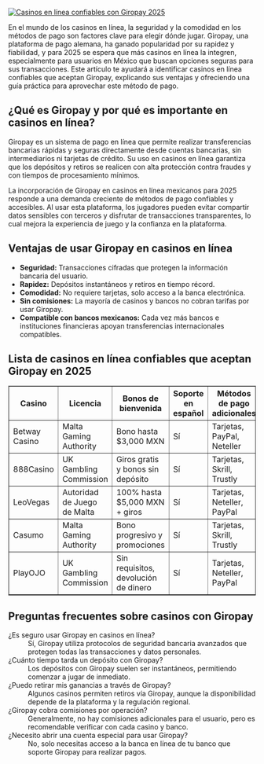 [![Casinos en línea confiables con Giropay 2025](https://123-caf.pages.dev/gitsignup.png)](https://vrmoo.ru/Bt82HjjY)

<p>En el mundo de los casinos en línea, la seguridad y la comodidad en los métodos de pago son factores clave para elegir dónde jugar. Giropay, una plataforma de pago alemana, ha ganado popularidad por su rapidez y fiabilidad, y para 2025 se espera que más casinos en línea la integren, especialmente para usuarios en México que buscan opciones seguras para sus transacciones. Este artículo te ayudará a identificar casinos en línea confiables que aceptan Giropay, explicando sus ventajas y ofreciendo una guía práctica para aprovechar este método de pago.</p>  <h2>¿Qué es Giropay y por qué es importante en casinos en línea?</h2> <p>Giropay es un sistema de pago en línea que permite realizar transferencias bancarias rápidas y seguras directamente desde cuentas bancarias, sin intermediarios ni tarjetas de crédito. Su uso en casinos en línea garantiza que los depósitos y retiros se realicen con alta protección contra fraudes y con tiempos de procesamiento mínimos.</p> <p>La incorporación de Giropay en casinos en línea mexicanos para 2025 responde a una demanda creciente de métodos de pago confiables y accesibles. Al usar esta plataforma, los jugadores pueden evitar compartir datos sensibles con terceros y disfrutar de transacciones transparentes, lo cual mejora la experiencia de juego y la confianza en la plataforma.</p>  <h2>Ventajas de usar Giropay en casinos en línea</h2> <ul> <li><strong>Seguridad:</strong> Transacciones cifradas que protegen la información bancaria del usuario.</li> <li><strong>Rapidez:</strong> Depósitos instantáneos y retiros en tiempo récord.</li> <li><strong>Comodidad:</strong> No requiere tarjetas, solo acceso a la banca electrónica.</li> <li><strong>Sin comisiones:</strong> La mayoría de casinos y bancos no cobran tarifas por usar Giropay.</li> <li><strong>Compatible con bancos mexicanos:</strong> Cada vez más bancos e instituciones financieras apoyan transferencias internacionales compatibles.</li> </ul>  <h2>Lista de casinos en línea confiables que aceptan Giropay en 2025</h2> <table border="1" cellpadding="8" cellspacing="0"> <thead> <tr> <th>Casino</th> <th>Licencia</th> <th>Bonos de bienvenida</th> <th>Soporte en español</th> <th>Métodos de pago adicionales</th> </tr> </thead> <tbody> <tr> <td>Betway Casino</td> <td>Malta Gaming Authority</td> <td>Bono hasta $3,000 MXN</td> <td>Sí</td> <td>Tarjetas, PayPal, Neteller</td> </tr> <tr> <td>888Casino</td> <td>UK Gambling Commission</td> <td>Giros gratis y bonos sin depósito</td> <td>Sí</td> <td>Tarjetas, Skrill, Trustly</td> </tr> <tr> <td>LeoVegas</td> <td>Autoridad de Juego de Malta</td> <td>100% hasta $5,000 MXN + giros</td> <td>Sí</td> <td>Tarjetas, Neteller, PayPal</td> </tr> <tr> <td>Casumo</td> <td>Malta Gaming Authority</td> <td>Bono progresivo y promociones</td> <td>Sí</td> <td>Tarjetas, Skrill, Trustly</td> </tr> <tr> <td>PlayOJO</td> <td>UK Gambling Commission</td> <td>Sin requisitos, devolución de dinero</td> <td>Sí</td> <td>Tarjetas, Neteller, PayPal</td> </tr> </tbody> </table>  <h2>Preguntas frecuentes sobre casinos con Giropay</h2> <dl>   <dt>¿Es seguro usar Giropay en casinos en línea?</dt>   <dd>Sí, Giropay utiliza protocolos de seguridad bancaria avanzados que protegen todas las transacciones y datos personales.</dd>      <dt>¿Cuánto tiempo tarda un depósito con Giropay?</dt>   <dd>Los depósitos con Giropay suelen ser instantáneos, permitiendo comenzar a jugar de inmediato.</dd>      <dt>¿Puedo retirar mis ganancias a través de Giropay?</dt>   <dd>Algunos casinos permiten retiros vía Giropay, aunque la disponibilidad depende de la plataforma y la regulación regional.</dd>      <dt>¿Giropay cobra comisiones por operación?</dt>   <dd>Generalmente, no hay comisiones adicionales para el usuario, pero es recomendable verificar con cada casino y banco.</dd>      <dt>¿Necesito abrir una cuenta especial para usar Giropay?</dt>   <dd>No, solo necesitas acceso a la banca en línea de tu banco que soporte Giropay para realizar pagos.</dd> </dl>